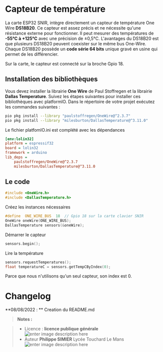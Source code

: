 ﻿# Capteur de température

La carte ESP32 SNIR, intègre directement un capteur de température One Wire **DS18B20**. Ce capteur est assez précis et ne nécessite qu'une résistance externe pour fonctionner. Il peut mesurer des températures de **-55°C à +125°C** avec une précision de ±0,5°C.
L'avantages du DS18B20 est que plusieurs DS18B20 peuvent coexister sur le même bus One-Wire. Chaque DS18B20 possède un **code série 64 bits** unique gravé en usine qui permet de les différencier.

Sur la carte, le capteur est connecté sur la broche Gpio 18.

## Installation des bibliothèques

Vous devez installer la librairie **One Wire** de Paul Stoffregen et la librairie **Dallas Temperature**. Suivez les étapes suivantes pour installer ces bibliothèques avec platformIO. Dans le répertoire de votre projet exécutez les commandes suivantes :
```bash
pio pkg install --library "paulstoffregen/OneWire@^2.3.7"
pio pkg install --library "milesburton/DallasTemperature@^3.11.0"
```
Le fichier platfomIO.ini est complété avec les dépendances
```ini
[env:lolin32]
platform = espressif32
board = lolin32
framework = arduino
lib_deps =
	paulstoffregen/OneWire@^2.3.7
	milesburton/DallasTemperature@^3.11.0
```
## Le code
```cpp
#include <OneWire.h>  
#include <DallasTemperature.h>
```
Créez les instances nécessaires
```cpp
#define  ONE_WIRE_BUS  18  // Gpio 18 sur la carte clavier SNIR
OneWire oneWire(ONE_WIRE_BUS);
DallasTemperature sensors(&oneWire);
```
Démarrer le capteur
```cpp
sensors.begin();
```
Lire la température
```cpp
sensors.requestTemperatures();
float temperatureC = sensors.getTempCByIndex(0);
```
Parce que nous n'utilisons qu'un seul capteur, son index est 0.

# Changelog

**08/08/2022 : ** Creation du README.md 

> **Notes :**


> - Licence : **licence publique générale** ![enter image description here](https://img.shields.io/badge/licence-GPL-green.svg)
> - Auteur **Philippe SIMIER** Lycée Touchard Le Mans
>  ![enter image description here](https://img.shields.io/badge/built-passing-green.svg)
<!-- TOOLBOX 

Génération des badges : https://shields.io/
Génération de ce fichier : https://stackedit.io/editor#


